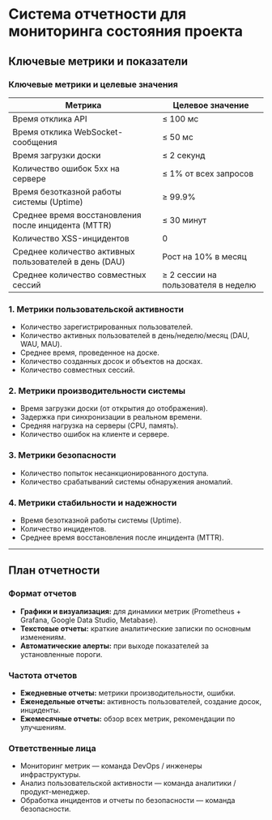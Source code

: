 # Система отчетности для мониторинга состояния проекта

## Ключевые метрики и показатели

### Ключевые метрики и целевые значения

| Метрика                                   | Целевое значение               |
|-------------------------------------------|---------------------------------|
| Время отклика API                         | ≤ 100 мс                        |
| Время отклика WebSocket-сообщения          | ≤ 50 мс                         |
| Время загрузки доски                      | ≤ 2 секунд                      |
| Количество ошибок 5xx на сервере           | ≤ 1% от всех запросов            |
| Время безотказной работы системы (Uptime)  | ≥ 99.9%                          |
| Среднее время восстановления после инцидента (MTTR) | ≤ 30 минут                |
| Количество XSS-инцидентов                  | 0                                |
| Среднее количество активных пользователей в день (DAU) | Рост на 10% в месяц         |
| Среднее количество совместных сессий       | ≥ 2 сессии на пользователя в неделю |

### 1. Метрики пользовательской активности
- Количество зарегистрированных пользователей.
- Количество активных пользователей в день/неделю/месяц (DAU, WAU, MAU).
- Среднее время, проведенное на доске.
- Количество созданных досок и объектов на досках.
- Количество совместных сессий.

### 2. Метрики производительности системы
- Время загрузки доски (от открытия до отображения).
- Задержка при синхронизации в реальном времени.
- Средняя нагрузка на серверы (CPU, память).
- Количество ошибок на клиенте и сервере.

### 3. Метрики безопасности
- Количество попыток несанкционированного доступа.
- Количество срабатываний системы обнаружения аномалий.

### 4. Метрики стабильности и надежности
- Время безотказной работы системы (Uptime).
- Количество инцидентов.
- Среднее время восстановления после инцидента (MTTR).

---

## План отчетности

### Формат отчетов
- **Графики и визуализация:** для динамики метрик (Prometheus + Grafana, Google Data Studio, Metabase).
- **Текстовые отчеты:** краткие аналитические записки по основным изменениям.
- **Автоматические алерты:** при выходе показателей за установленные пороги.

### Частота отчетов
- **Ежедневные отчеты:** метрики производительности, ошибки.
- **Еженедельные отчеты:** активность пользователей, создание досок, инциденты.
- **Ежемесячные отчеты:** обзор всех метрик, рекомендации по улучшениям.

### Ответственные лица
- Мониторинг метрик — команда DevOps / инженеры инфраструктуры.
- Анализ пользовательской активности — команда аналитики / продукт-менеджер.
- Обработка инцидентов и отчеты по безопасности — команда безопасности.
